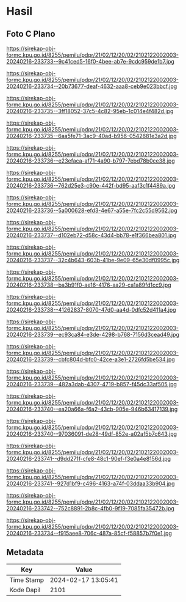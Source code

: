 # Hasil

## Foto C Plano

https://sirekap-obj-formc.kpu.go.id/8255/pemilu/pdpr/21/02/12/20/02/2102122002003-20240216-233733--9c41ced5-16f0-4bee-ab7e-9cdc959de1b7.jpg

https://sirekap-obj-formc.kpu.go.id/8255/pemilu/pdpr/21/02/12/20/02/2102122002003-20240216-233734--20b73677-deaf-4632-aaa8-ceb9e023bbcf.jpg

https://sirekap-obj-formc.kpu.go.id/8255/pemilu/pdpr/21/02/12/20/02/2102122002003-20240216-233735--3ff18052-37c5-4c82-95eb-1c014e4f482d.jpg

https://sirekap-obj-formc.kpu.go.id/8255/pemilu/pdpr/21/02/12/20/02/2102122002003-20240216-233735--6aa5fe71-3ac9-40ad-b956-0542681e3a2d.jpg

https://sirekap-obj-formc.kpu.go.id/8255/pemilu/pdpr/21/02/12/20/02/2102122002003-20240216-233736--e23efaca-af71-4a90-b797-7ebd78b0ce38.jpg

https://sirekap-obj-formc.kpu.go.id/8255/pemilu/pdpr/21/02/12/20/02/2102122002003-20240216-233736--762d25e3-c90e-442f-bd95-aaf3c1f4489a.jpg

https://sirekap-obj-formc.kpu.go.id/8255/pemilu/pdpr/21/02/12/20/02/2102122002003-20240216-233736--5a000628-efd3-4e67-a55e-7fc2c55d9562.jpg

https://sirekap-obj-formc.kpu.go.id/8255/pemilu/pdpr/21/02/12/20/02/2102122002003-20240216-233737--d102eb72-d58c-43d4-bb78-e1f366bea801.jpg

https://sirekap-obj-formc.kpu.go.id/8255/pemilu/pdpr/21/02/12/20/02/2102122002003-20240216-233737--32c4b643-603b-41be-9e09-65e30df0995c.jpg

https://sirekap-obj-formc.kpu.go.id/8255/pemilu/pdpr/21/02/12/20/02/2102122002003-20240216-233738--ba3b91f0-ae16-4176-aa29-ca1a89fd1cc9.jpg

https://sirekap-obj-formc.kpu.go.id/8255/pemilu/pdpr/21/02/12/20/02/2102122002003-20240216-233738--41262837-8070-47d0-aa4d-0dfc52d411a4.jpg

https://sirekap-obj-formc.kpu.go.id/8255/pemilu/pdpr/21/02/12/20/02/2102122002003-20240216-233739--ec93ca84-e3de-4298-b768-7156d3cead49.jpg

https://sirekap-obj-formc.kpu.go.id/8255/pemilu/pdpr/21/02/12/20/02/2102122002003-20240216-233739--cbfc804d-bfc0-42ce-a3e1-2726fd5be534.jpg

https://sirekap-obj-formc.kpu.go.id/8255/pemilu/pdpr/21/02/12/20/02/2102122002003-20240216-233739--482a3dab-4307-4719-b857-f45dc33af505.jpg

https://sirekap-obj-formc.kpu.go.id/8255/pemilu/pdpr/21/02/12/20/02/2102122002003-20240216-233740--ea20a66a-f6a2-43cb-905e-946b63417139.jpg

https://sirekap-obj-formc.kpu.go.id/8255/pemilu/pdpr/21/02/12/20/02/2102122002003-20240216-233740--97036091-de28-49df-852e-a02af5b7c643.jpg

https://sirekap-obj-formc.kpu.go.id/8255/pemilu/pdpr/21/02/12/20/02/2102122002003-20240216-233741--d9dd271f-cfe8-48c1-90ef-f3e0a4e8156d.jpg

https://sirekap-obj-formc.kpu.go.id/8255/pemilu/pdpr/21/02/12/20/02/2102122002003-20240216-233741--927d1bf9-c496-4163-a74f-03ddaa33b904.jpg

https://sirekap-obj-formc.kpu.go.id/8255/pemilu/pdpr/21/02/12/20/02/2102122002003-20240216-233742--752c8891-2b8c-4fb0-9f19-7085fa35472b.jpg

https://sirekap-obj-formc.kpu.go.id/8255/pemilu/pdpr/21/02/12/20/02/2102122002003-20240216-233734--f915aee8-706c-487a-85cf-f58857b7f0e1.jpg


## Metadata

| Key        | Value               |
| ---------- | ------------------- |
| Time Stamp | 2024-02-17 13:05:41 |
| Kode Dapil | 2101                |



